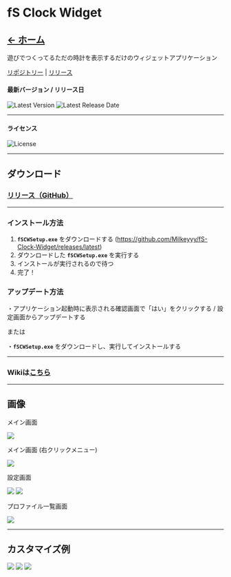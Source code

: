 # fS Clock Widget
## [← ホーム](https://milkeyyy.github.io/)

遊びでつくってるただの時計を表示するだけのウィジェットアプリケーション

[リポジトリー](https://github.com/Milkeyyy/fS-Clock-Widget) | [リリース](https://github.com/Milkeyyy/fS-Clock-Widget/releases)

#### 最新バージョン / リリース日
![Latest Version](https://img.shields.io/github/v/release/Milkeyyy/fS-Clock-Widget?style=flat-square)
![Latest Release Date](https://img.shields.io/github/release-date/Milkeyyy/fS-Clock-Widget?style=flat-square)

---

#### ライセンス
![License](https://img.shields.io/github/license/Milkeyyy/fS-Clock-Widget?style=flat-square)

---

## ダウンロード
### [**リリース（GitHub）**](https://github.com/Milkeyyy/fS-Clock-Widget/releases/latest)

---

### インストール方法
1. **`fSCWSetup.exe`** をダウンロードする (https://github.com/Milkeyyy/fS-Clock-Widget/releases/latest)
2. ダウンロードした **`fSCWSetup.exe`** を実行する
3. インストールが実行されるので待つ
4. 完了！

### アップデート方法
・アプリケーション起動時に表示される確認画面で「はい」をクリックする / 設定画面からアップデートする

または

・**`fSCWSetup.exe`** をダウンロードし、実行してインストールする

---
### Wikiは[こちら](https://github.com/Milkeyyy/fS-Clock-Widget/wiki)

---

## 画像
メイン画面

![](https://i.imgur.com/QbkuqRL.png)

メイン画面 (右クリックメニュー)

![](https://i.imgur.com/K5biuqX.png)

設定画面

![](https://i.imgur.com/Diu1tf1.png)
![](https://i.imgur.com/ShwkJVs.png)

プロファイル一覧画面

![](https://i.imgur.com/QqJddBj.png)

---

## カスタマイズ例

![](https://i.imgur.com/El1BKV3.png)
![](https://i.imgur.com/LBDgfHQ.png)
![](https://i.imgur.com/9M0VnW9.png)

